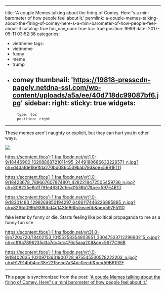 
---
title: 'A couple Memes talking about the firing of Comey.  Here''s a mini barometer of how people feel about it.'
permlink: a-couple-memes-talking-about-the-firing-of-comey-here-s-a-mini-barometer-of-how-people-feel-about-it
catalog: true
toc_nav_num: true
toc: true
position: 9999
date: 2017-05-11 03:52:36
categories:
- vietmeme
tags:
- vietmeme
- funny
- meme
- trump
- comey
thumbnail: 'https://19818-presscdn-pagely.netdna-ssl.com/wp-content/uploads/a5a/ee/40d718dc99087bf6.jpg'
sidebar:
    right:
        sticky: true
widgets:
    -
        type: toc
        position: right
---


These memes aren't naughty or explicit, but they can hurt you in other ways.

![](https://19818-presscdn-pagely.netdna-ssl.com/wp-content/uploads/a5a/ee/40d718dc99087bf6.jpg)

https://scontent.fbos1-1.fna.fbcdn.net/v/t1.0-9/18446900_10208868721011495_2449180686633229571_n.jpg?oh=d43afde18e1fda270bd086c539bab793&oe=59B1E111

https://scontent.fbos1-1.fna.fbcdn.net/v/t1.0-9/18423678_789667607874801_4282218472505459736_n.jpg?oh=808225e8b11791e463f2c1ecd1536b17&oe=597E4B1D

https://scontent.fbos1-1.fna.fbcdn.net/v/t1.0-9/18301483_1299269850194297_6466117446226885895_n.jpg?oh=82f6d099b9390bd4c143fe860c5eae0b&oe=597F511D

fake letter by funny or die.  Starts feeling like political propaganda to me as a funny fun site.

https://scontent.fbos1-1.fna.fbcdn.net/v/t31.0-8/p720x720/18402153_10155258354803851_3304753371229660215_o.jpg?oh=cff9a7896235d3a7dc4dc476c5aaa208&oe=5977C96B

https://scontent.fbos1-1.fna.fbcdn.net/v/t1.0-9/18402635_10209713631900728_975545500578222203_n.jpg?oh=917914b04cc38e2215e5d7a34dc0eedf&oe=59B6192F

- - -

This page is synchronized from the post: ['A couple Memes talking about the firing of Comey.  Here''s a mini barometer of how people feel about it.'](https://steemit.com/@aggroed/a-couple-memes-talking-about-the-firing-of-comey-here-s-a-mini-barometer-of-how-people-feel-about-it)
